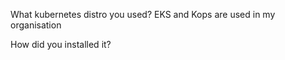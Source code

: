 What kubernetes distro you used?
EKS and Kops are used in my organisation

How did you installed it?
